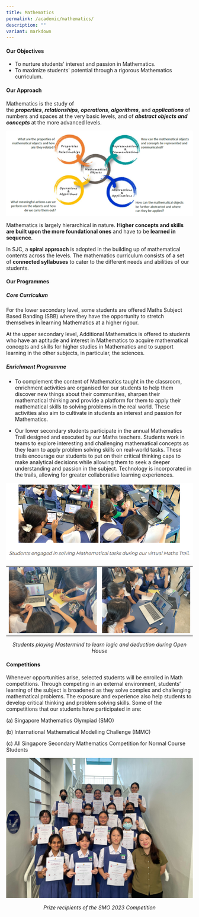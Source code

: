 ```yaml
---
title: Mathematics
permalink: /academic/mathematics/
description: ""
variant: markdown
---
```

<style type="text/css">
figcaption 
{
text-align:center;
font-style: italic;
}
</style>

#### **Our Objectives**


*   To nurture students' interest and passion in Mathematics.
*   To maximize students' potential through a rigorous Mathematics curriculum.

#### **Our Approach**


Mathematics is the study of the&nbsp;**_properties_**,&nbsp;**_relationships_**,&nbsp;**_operations_**,&nbsp;**_algorithms_**, and&nbsp;**_applications_**&nbsp;of numbers and spaces at the very basic levels, and of&nbsp;**_abstract objects and concepts_**&nbsp;at the more advanced levels.  

![](/images/Curriculum/Mathematics/M1.png)

Mathematics is largely hierarchical in nature.&nbsp;**Higher concepts and skills are built upon the more foundational ones**&nbsp;and have to be&nbsp;**learned in sequence**.

  

In SJC, a&nbsp;**spiral approach**&nbsp;is adopted in the building up of mathematical contents across the levels. The mathematics curriculum consists of a set of&nbsp;**connected syllabuses**&nbsp;to cater to the different needs and abilities of our students.

#### **Our Programmes**


##### **Core Curriculum**

For the lower secondary level, some students are offered Maths Subject Based Banding (SBB) where they have the opportunity to stretch themselves in learning Mathematics at a higher rigour.&nbsp;

  
At the upper secondary level, Additional Mathematics is offered to students who have an aptitude and interest in Mathematics to acquire mathematical concepts and skills for higher studies in Mathematics and to support learning in the other subjects, in particular, the sciences.

 ##### **Enrichment Programme**

*   To complement the content of Mathematics taught in the classroom, enrichment activities are organised for our students to help them discover new things about their communities, sharpen their mathematical thinking and provide a platform for them to apply their mathematical skills to solving problems in the real world. These activities also aim to cultivate in students an interest and passion for Mathematics.

*   Our lower secondary students participate in the annual Mathematics Trail designed and executed by our Maths teachers. Students work in teams to explore interesting and challenging mathematical concepts as they learn to apply problem solving skills on real-world tasks. These trails encourage our students to put on their critical thinking caps to make analytical decisions while allowing them to seek a deeper understanding and passion in the subject. Technology is incorporated in the trails, allowing for greater collaborative learning experiences.

![](/images/Curriculum/Mathematics/M2.png)

|||
|-|-|
|![](/images/Curriculum/Mathematics/IMG_6213.jpg)|![](/images/Curriculum/Mathematics/IMG_6214.jpg)|

<figcaption>Students playing Mastermind to learn logic and deduction during Open House
	</figcaption>

#### **Competitions**

Whenever opportunities arise, selected students will be enrolled in Math competitions. Through competing in an external environment, students’ learning of the subject is broadened as they solve complex and challenging mathematical problems. The exposure and experience also help students to develop critical thinking and problem solving skills. Some of the competitions that our students have participated in are:

(a) Singapore Mathematics Olympiad (SMO)

(b) International Mathematical Modelling Challenge (IMMC)

(c) All Singapore Secondary Mathematics Competition for Normal Course Students

![](/images/Curriculum/Mathematics/_Singapore_Mathematical_Olympiad__Proud_achievements_.jpeg)

<figcaption>Prize recipients of the SMO 2023 Competition
	</figcaption>